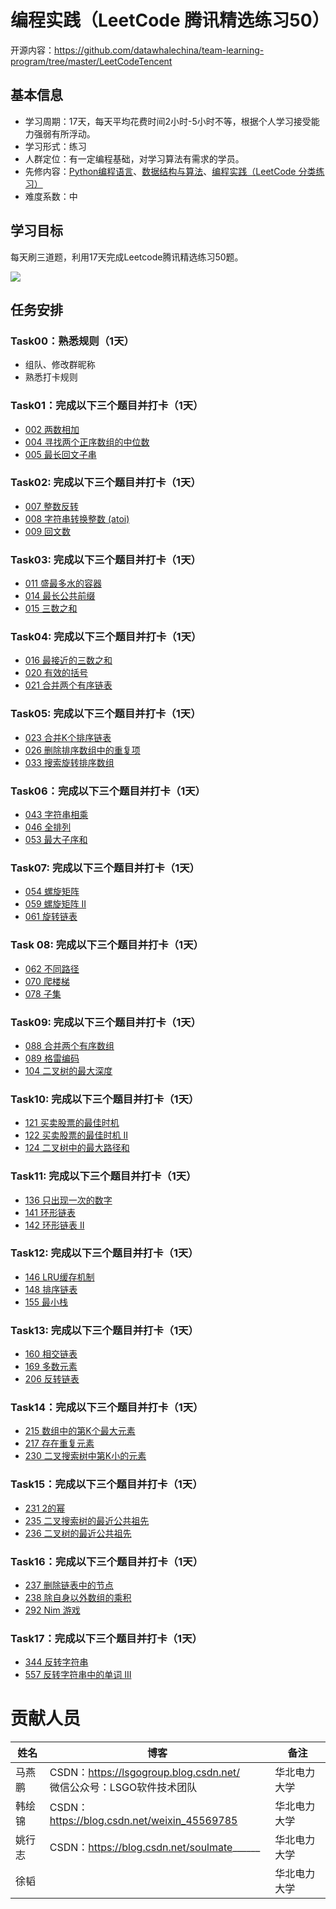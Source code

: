 ﻿
# 编程实践（LeetCode 腾讯精选练习50）


开源内容：https://github.com/datawhalechina/team-learning-program/tree/master/LeetCodeTencent

## 基本信息

- 学习周期：17天，每天平均花费时间2小时-5小时不等，根据个人学习接受能力强弱有所浮动。
- 学习形式：练习
- 人群定位：有一定编程基础，对学习算法有需求的学员。
- 先修内容：[Python编程语言](https://github.com/datawhalechina/team-learning-program/tree/master/PythonLanguage)、[数据结构与算法](https://github.com/datawhalechina/team-learning-program/tree/master/DataStructureAndAlgorithm)、[编程实践（LeetCode 分类练习）](https://github.com/datawhalechina/team-learning-program/tree/master/LeetCodeClassification)
- 难度系数：中

## 学习目标

每天刷三道题，利用17天完成Leetcode腾讯精选练习50题。

![](https://img-blog.csdnimg.cn/20210101170326763.png)

## 任务安排


### Task00：熟悉规则（1天）

- 组队、修改群昵称
- 熟悉打卡规则

### Task01：完成以下三个题目并打卡（1天）

- [002 两数相加](https://leetcode-cn.com/problems/add-two-numbers/)
- [004 寻找两个正序数组的中位数](https://leetcode-cn.com/problems/median-of-two-sorted-arrays/)
- [005 最长回文子串](https://leetcode-cn.com/problems/longest-palindromic-substring/)

### Task02: 完成以下三个题目并打卡（1天）

- [007 整数反转](https://leetcode-cn.com/problems/reverse-integer/)
- [008 字符串转换整数 (atoi)](https://leetcode-cn.com/problems/string-to-integer-atoi/)
- [009 回文数](https://leetcode-cn.com/problems/palindrome-number/)

### Task03: 完成以下三个题目并打卡（1天）

- [011 盛最多水的容器](https://leetcode-cn.com/problems/container-with-most-water/)
- [014 最长公共前缀](https://leetcode-cn.com/problems/longest-common-prefix/)
- [015 三数之和](https://leetcode-cn.com/problems/3sum/)

### Task04: 完成以下三个题目并打卡（1天）

- [016 最接近的三数之和](https://leetcode-cn.com/problems/3sum-closest/)
- [020 有效的括号](https://leetcode-cn.com/problems/valid-parentheses/)
- [021 合并两个有序链表](https://leetcode-cn.com/problems/merge-two-sorted-lists/)

### Task05: 完成以下三个题目并打卡（1天）

- [023 合并K个排序链表](https://leetcode-cn.com/problems/merge-k-sorted-lists/)
- [026 删除排序数组中的重复项](https://leetcode-cn.com/problems/remove-duplicates-from-sorted-array/)
- [033 搜索旋转排序数组](https://leetcode-cn.com/problems/search-in-rotated-sorted-array/)

### Task06：完成以下三个题目并打卡（1天）

- [043 字符串相乘](https://leetcode-cn.com/problems/multiply-strings/)
- [046 全排列](https://leetcode-cn.com/problems/permutations/)
- [053 最大子序和](https://leetcode-cn.com/problems/maximum-subarray/)

### Task07: 完成以下三个题目并打卡（1天）

- [054 螺旋矩阵](https://leetcode-cn.com/problems/spiral-matrix/)
- [059 螺旋矩阵 II](https://leetcode-cn.com/problems/spiral-matrix-ii/)
- [061 旋转链表](https://leetcode-cn.com/problems/rotate-list/)

### Task 08: 完成以下三个题目并打卡（1天）

- [062 不同路径](https://leetcode-cn.com/problems/unique-paths/)
- [070 爬楼梯](https://leetcode-cn.com/problems/climbing-stairs/)
- [078 子集](https://leetcode-cn.com/problems/subsets/)

### Task09: 完成以下三个题目并打卡（1天）

- [088 合并两个有序数组](https://leetcode-cn.com/problems/merge-sorted-array/)
- [089 格雷编码](https://leetcode-cn.com/problems/gray-code/)
- [104 二叉树的最大深度](https://leetcode-cn.com/problems/maximum-depth-of-binary-tree/)

### Task10: 完成以下三个题目并打卡（1天）

- [121 买卖股票的最佳时机](https://leetcode-cn.com/problems/best-time-to-buy-and-sell-stock/)
- [122 买卖股票的最佳时机 II](https://leetcode-cn.com/problems/best-time-to-buy-and-sell-stock-ii/)
- [124 二叉树中的最大路径和](https://leetcode-cn.com/problems/binary-tree-maximum-path-sum/)

### Task11: 完成以下三个题目并打卡（1天）

- [136 只出现一次的数字](https://leetcode-cn.com/problems/single-number/)
- [141 环形链表](https://leetcode-cn.com/problems/linked-list-cycle/)
- [142 环形链表 II](https://leetcode-cn.com/problems/linked-list-cycle-ii/)

### Task12: 完成以下三个题目并打卡（1天）

- [146 LRU缓存机制](https://leetcode-cn.com/problems/lru-cache/)
- [148 排序链表](https://leetcode-cn.com/problems/sort-list/)
- [155 最小栈](https://leetcode-cn.com/problems/min-stack/)

### Task13: 完成以下三个题目并打卡（1天）

- [160 相交链表](https://leetcode-cn.com/problems/intersection-of-two-linked-lists/)
- [169 多数元素](https://leetcode-cn.com/problems/majority-element/)
- [206 反转链表](https://leetcode-cn.com/problems/reverse-linked-list/)


### Task14：完成以下三个题目并打卡（1天）

- [215 数组中的第K个最大元素](https://leetcode-cn.com/problems/kth-largest-element-in-an-array/)
- [217 存在重复元素](https://leetcode-cn.com/problems/contains-duplicate/)
- [230 二叉搜索树中第K小的元素](https://leetcode-cn.com/problems/kth-smallest-element-in-a-bst/)

### Task15：完成以下三个题目并打卡（1天）

- [231 2的幂](https://leetcode-cn.com/problems/power-of-two/)
- [235 二叉搜索树的最近公共祖先](https://leetcode-cn.com/problems/lowest-common-ancestor-of-a-binary-search-tree/)
- [236 二叉树的最近公共祖先](https://leetcode-cn.com/problems/lowest-common-ancestor-of-a-binary-tree/)

### Task16：完成以下三个题目并打卡（1天）

- [237 删除链表中的节点](https://leetcode-cn.com/problems/delete-node-in-a-linked-list/)
- [238 除自身以外数组的乘积](https://leetcode-cn.com/problems/product-of-array-except-self/)
- [292 Nim 游戏](https://leetcode-cn.com/problems/nim-game/)

### Task17：完成以下三个题目并打卡（1天）

- [344 反转字符串](https://leetcode-cn.com/problems/reverse-string/)
- [557 反转字符串中的单词 III](https://leetcode-cn.com/problems/reverse-words-in-a-string-iii/)
 

# 贡献人员

姓名 | 博客|备注
---|---|---
马燕鹏|CSDN：https://lsgogroup.blog.csdn.net/<br>微信公众号：LSGO软件技术团队|华北电力大学
韩绘锦|CSDN：https://blog.csdn.net/weixin_45569785|华北电力大学
姚行志|CSDN：https://blog.csdn.net/soulmate______|华北电力大学
徐韬||华北电力大学





